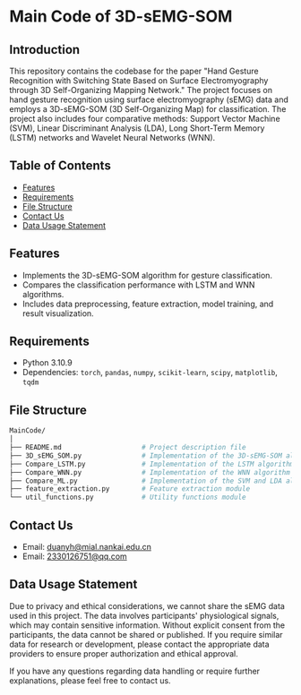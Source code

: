 # Main Code of 3D-sEMG-SOM

## Introduction

This repository contains the codebase for the paper "Hand Gesture Recognition with Switching State Based on Surface Electromyography through 3D Self-Organizing Mapping Network." The project focuses on hand gesture recognition using surface electromyography (sEMG) data and employs a 3D-sEMG-SOM (3D Self-Organizing Map) for classification. The project also includes four comparative methods: Support Vector Machine (SVM), Linear Discriminant Analysis (LDA), Long Short-Term Memory (LSTM) networks and Wavelet Neural Networks (WNN).

## Table of Contents

- [Features](#features)
- [Requirements](#requirements)
- [File Structure](#file-structure)
- [Contact Us](#contact-us)
- [Data Usage Statement](#data-usage-statement)

## Features

- Implements the 3D-sEMG-SOM algorithm for gesture classification.
- Compares the classification performance with LSTM and WNN algorithms.
- Includes data preprocessing, feature extraction, model training, and result visualization.

## Requirements

- Python 3.10.9
- Dependencies: `torch`, `pandas`, `numpy`, `scikit-learn`, `scipy`, `matplotlib`, `tqdm`

## File Structure

```bash
MainCode/
│
├── README.md                    # Project description file
├── 3D_sEMG_SOM.py               # Implementation of the 3D-sEMG-SOM algorithm
├── Compare_LSTM.py              # Implementation of the LSTM algorithm
├── Compare_WNN.py               # Implementation of the WNN algorithm
├── Compare_ML.py                # Implementation of the SVM and LDA algorithm
├── feature_extraction.py        # Feature extraction module
└── util_functions.py            # Utility functions module
```

## Contact Us

- Email: duanyh@mial.nankai.edu.cn
- Email: 2330126751@qq.com

## Data Usage Statement

Due to privacy and ethical considerations, we cannot share the sEMG data used in this project. The data involves participants' physiological signals, which may contain sensitive information. Without explicit consent from the participants, the data cannot be shared or published. If you require similar data for research or development, please contact the appropriate data providers to ensure proper authorization and ethical approval.

If you have any questions regarding data handling or require further explanations, please feel free to contact us.
